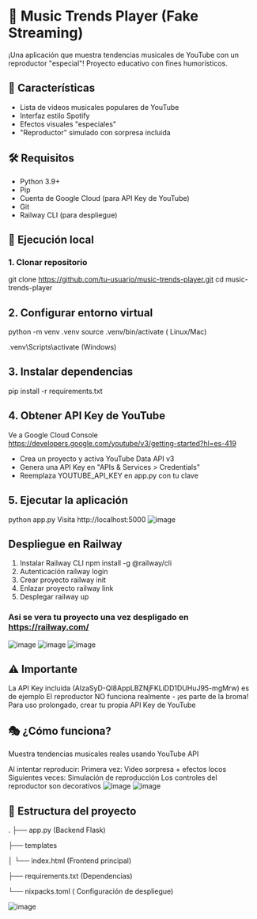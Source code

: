 # 🎵 Music Trends Player (Fake Streaming)

¡Una aplicación que muestra tendencias musicales de YouTube con un reproductor "especial"! Proyecto educativo con fines humorísticos.


## 🌟 Características
- Lista de videos musicales populares de YouTube
- Interfaz estilo Spotify
- Efectos visuales "especiales"
- "Reproductor" simulado con sorpresa incluida

## 🛠 Requisitos
- Python 3.9+
- Pip
- Cuenta de Google Cloud (para API Key de YouTube)
- Git
- Railway CLI (para despliegue)

## 🚀 Ejecución local

### 1. Clonar repositorio

git clone https://github.com/tu-usuario/music-trends-player.git
cd music-trends-player


## 2. Configurar entorno virtual
python -m venv .venv
source .venv/bin/activate  ( Linux/Mac)

.venv\Scripts\activate  (Windows)

## 3. Instalar dependencias
pip install -r requirements.txt

## 4. Obtener API Key de YouTube
Ve a Google Cloud Console
https://developers.google.com/youtube/v3/getting-started?hl=es-419
- Crea un proyecto y activa YouTube Data API v3
- Genera una API Key en "APIs & Services > Credentials"
- Reemplaza YOUTUBE_API_KEY en app.py con tu clave

## 5. Ejecutar la aplicación

 python app.py 
 Visita http://localhost:5000
![image](https://github.com/user-attachments/assets/fec5197a-6c28-47ec-8327-6ed1bdf6a760)



## Despliegue en Railway
1. Instalar Railway CLI
npm install -g @railway/cli
2. Autenticación
railway login
3. Crear proyecto
railway init
4. Enlazar proyecto
railway link
6. Desplegar
railway up

### Asi se vera tu proyecto una vez despligado en https://railway.com/
![image](https://github.com/user-attachments/assets/77d41874-c41e-4125-b1e5-c67330b0ccc3)
![image](https://github.com/user-attachments/assets/38934652-62c3-4673-8669-3eb4fac41680)
![image](https://github.com/user-attachments/assets/3d1876f5-727f-4035-b6f5-dcf4c423c17a)




## ⚠️ Importante
La API Key incluida (AIzaSyD-Ql8AppLBZNjFKLiDD1DUHuJ95-mgMrw) es de ejemplo
El reproductor NO funciona realmente - ¡es parte de la broma!
Para uso prolongado, crear tu propia API Key de YouTube

## 🎭 ¿Cómo funciona?
Muestra tendencias musicales reales usando YouTube API

Al intentar reproducir:
Primera vez: Video sorpresa + efectos locos
Siguientes veces: Simulación de reproducción
Los controles del reproductor son decorativos
![image](https://github.com/user-attachments/assets/8a608467-16b5-431f-8caa-838ce91db945)
![image](https://github.com/user-attachments/assets/fe43e1d6-22d7-43c4-9bef-e3f47054d793)





## 📂 Estructura del proyecto
.
├── app.py              (Backend Flask)

├── templates

│   └── index.html     (Frontend principal)

├── requirements.txt   (Dependencias)

└── nixpacks.toml      ( Configuración de despliegue)




![image](https://github.com/user-attachments/assets/7d461c19-30f2-46f6-acc1-76646b92c8b0)



